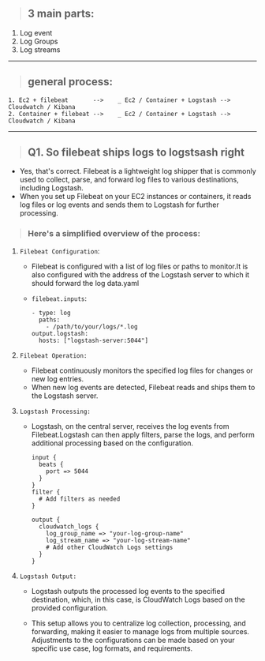> ## 3 main parts:

1) Log event
2) Log Groups
3) Log streams

-----------------------------------------------------------
> ## general process:

```
1. Ec2 + filebeat       -->    _ Ec2 / Container + Logstash --> Cloudwatch / Kibana
2. Container + filebeat -->    _ Ec2 / Container + Logstash --> Cloudwatch / Kibana
```
-----------------------------------------------------------

> ## Q1. So filebeat ships logs to logstsash right

- Yes, that's correct. Filebeat is a lightweight log shipper that is commonly used to collect, parse, and forward log files to various destinations, including Logstash. 
- When you set up Filebeat on your EC2 instances or containers, it reads log files or log events and sends them to Logstash for further processing.

> ### Here's a simplified overview of the process:

1. `Filebeat Configuration`:
   - Filebeat is configured with a list of log files or paths to monitor.It is also configured with the address of the Logstash server to which it should forward the log data.yaml

    -  `filebeat.inputs`:
        ```
        - type: log
          paths:
            - /path/to/your/logs/*.log
        output.logstash:
          hosts: ["logstash-server:5044"]
        ```
2. `Filebeat Operation:`
   - Filebeat continuously monitors the specified log files for changes or new log entries.
   - When new log events are detected, Filebeat reads and ships them to the Logstash server.

3. `Logstash Processing:`
   - Logstash, on the central server, receives the log events from Filebeat.Logstash can then apply filters, parse the logs, and perform additional processing based on the configuration.

      ```
      input {
        beats {
          port => 5044
        }
      }
      filter {
        # Add filters as needed
      }
      
      output {
        cloudwatch_logs {
          log_group_name => "your-log-group-name"
          log_stream_name => "your-log-stream-name"
          # Add other CloudWatch Logs settings
        }
      }
      ```
4. `Logstash Output:`
    - Logstash outputs the processed log events to the specified destination, which, in this case, is CloudWatch Logs based on the provided configuration.
    
    - This setup allows you to centralize log collection, processing, and forwarding, making it easier to manage logs from multiple sources. Adjustments to the configurations can be made based on your specific use case, log formats, and requirements.